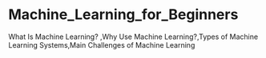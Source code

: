 # Machine_Learning_for_Beginners
What Is Machine Learning? ,Why Use Machine Learning?,Types of Machine Learning Systems,Main Challenges of Machine Learning
